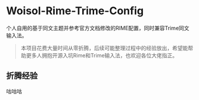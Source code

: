 # Woisol-Rime-Trime-Config
个人自用的基于同文主题并参考官方文档修改的RIME配置，同时兼容Trime同文输入法。
> 本项目花费大量时间从零折腾，后续可能整理过程中的经验放出，希望能帮助更多人拥抱开源入坑Rime和Trime输入法，也欢迎各位大佬指正。
## 折腾经验
咕咕咕
